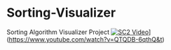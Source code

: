 # Sorting-Visualizer
Sorting Algorithm Visualizer Project
[![SC2 Video](doc/SC2_youtube.gif)](doc/gifName.gif)](https://www.youtube.com/watch?v=QTQDB-6qthQ&t)
